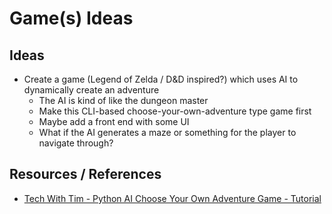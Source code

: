 # Game(s) Ideas

## Ideas

- Create a game (Legend of Zelda / D&D inspired?) which uses AI to dynamically create an adventure
  - The AI is kind of like the dungeon master
  - Make this CLI-based choose-your-own-adventure type game first
  - Maybe add a front end with some UI
  - What if the AI generates a maze or something for the player to navigate through?

## Resources / References

- [Tech With Tim - Python AI Choose Your Own Adventure Game - Tutorial](https://www.youtube.com/watch?v=nhYcTh6vw9A)
